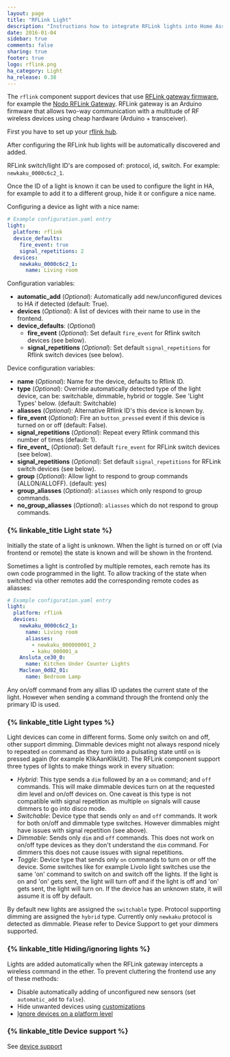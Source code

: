 ```yaml
---
layout: page
title: "RFLink Light"
description: "Instructions how to integrate RFLink lights into Home Assistant."
date: 2016-01-04
sidebar: true
comments: false
sharing: true
footer: true
logo: rflink.png
ha_category: Light
ha_release: 0.38
---
```


The `rflink` component support devices that use [RFLink gateway firmware](http://www.nemcon.nl/blog2/), for example the [Nodo RFLink Gateway](https://www.nodo-shop.nl/nl/21-rflink-gateway). RFLink gateway is an Arduino firmware that allows two-way communication with a multitude of RF wireless devices using cheap hardware (Arduino + transceiver).

First you have to set up your [rflink hub](/components/rflink/).

After configuring the RFLink hub lights will be automatically discovered and added.

RFLink switch/light ID's are composed of: protocol, id, switch. For example: `newkaku_0000c6c2_1`.

Once the ID of a light is known it can be used to configure the light in HA, for example to add it to a different group, hide it or configure a nice name.

Configuring a device as light with a nice name:

```yaml
# Example configuration.yaml entry
light:
  platform: rflink
  device_defaults:
    fire_event: true
    signal_repetitions: 2
  devices:
    newkaku_0000c6c2_1:
      name: Living room
```

Configuration variables:

- **automatic_add** (*Optional*): Automatically add new/unconfigured devices to HA if detected (default: True).
- **devices**  (*Optional*): A list of devices with their name to use in the frontend.
- **device_defaults**: (*Optional*)
  - **fire_event** (*Optional*): Set default `fire_event` for Rflink switch devices (see below).
  - **signal_repetitions** (*Optional*): Set default `signal_repetitions` for Rflink switch devices (see below).

Device configuration variables:

- **name** (*Optional*): Name for the device, defaults to Rflink ID.
- **type** (*Optional*): Override automatically detected type of the light device, can be: switchable, dimmable, hybrid or toggle. See 'Light Types' below. (default: Switchable)
- **aliasses** (*Optional*): Alternative Rflink ID's this device is known by.
- **fire_event** (*Optional*): Fire an `button_pressed` event if this device is turned on or off (default: False).
- **signal_repetitions** (*Optional*): Repeat every Rflink command this number of times (default: 1).
- **fire_event_** (*Optional*): Set default `fire_event` for RFLink switch devices (see below).
- **signal_repetitions** (*Optional*): Set default `signal_repetitions` for RFLink switch devices (see below).
- **group** (*Optional*): Allow light to respond to group commands (ALLON/ALLOFF). (default: yes)
- **group_aliasses** (*Optional*): `aliasses` which only respond to group commands.
- **no_group_aliasses** (*Optional*): `aliasses` which do not respond to group commands.

### {% linkable_title Light state %}

Initially the state of a light is unknown. When the light is turned on or off (via frontend or remote) the state is known and will be shown in the frontend.

Sometimes a light is controlled by multiple remotes, each remote has its own code programmed in the light. To allow tracking of the state when switched via other remotes add the corresponding remote codes as aliasses:

```yaml
# Example configuration.yaml entry
light:
  platform: rflink
  devices:
    newkaku_0000c6c2_1:
      name: Living room
      aliasses:
        - newkaku_000000001_2
        - kaku_000001_a
    Ansluta_ce30_0:
      name: Kitchen Under Counter Lights
    Maclean_0d82_01:
      name: Bedroom Lamp
```

Any on/off command from any allias ID updates the current state of the light. However when sending a command through the frontend only the primary ID is used.

### {% linkable_title Light types %}

Light devices can come in different forms. Some only switch on and off, other support dimming. Dimmable devices might not always respond nicely to repeated `on` command as they turn into a pulsating state until `on` is pressed again (for example KlikAanKlikUit). The RFLink component support three types of lights to make things work in every situation:

- *Hybrid*: This type sends a `dim` followed by an a `on` command; and `off` commands. This will make dimmable devices turn on at the requested dim level and on/off devices on. One caveat is this type is not compatible with signal repetition as multiple `on` signals will cause dimmers to go into disco mode.
- *Switchable*: Device type that sends only `on` and `off` commands. It work for both on/off and dimmable type switches. However dimmables might have issues with signal repetition (see above).
- *Dimmable*: Sends only `dim` and `off` commands. This does not work on on/off type devices as they don't understand the `dim` command. For dimmers this does not cause issues with signal repetitions.
- *Toggle*: Device type that sends only `on` commands to turn on or off the device. Some switches like for example Livolo light switches use the same 'on' command to switch on and switch off the lights. If the light is on and 'on' gets sent, the light will turn off and if the light is off and 'on' gets sent, the light will turn on. If the device has an unknown state, it will assume it is off by default.

By default new lights are assigned the `switchable` type. Protocol supporting dimming are assigned the `hybrid` type. Currently only `newkaku` protocol is detected as dimmable. Please refer to Device Support to get your dimmers supported.

### {% linkable_title Hiding/ignoring lights %}

Lights are added automatically when the RFLink gateway intercepts a wireless command in the ether. To prevent cluttering the frontend use any of these methods:

- Disable automatically adding of unconfigured new sensors (set `automatic_add` to `false`).
- Hide unwanted devices using [customizations](/getting-started/customizing-devices/)
- [Ignore devices on a platform level](/components/rflink/#ignoring-devices)

### {% linkable_title Device support %}

See [device support](/components/rflink/#device-support)

